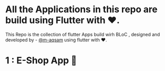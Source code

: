 # All the Applications in this repo are build using Flutter with ❤️.


This Repo is the collection of flutter Apps build wirh BLoC , designed and developed by - [@m-aqsam](https://github.com/m-aqsam) using flutter with ❤️.

# 1 : E-Shop App 📱
